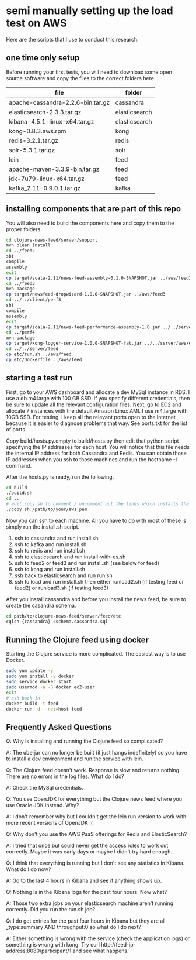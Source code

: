 # semi manually setting up the load test on AWS

Here are the scripts that I use to conduct this research.

## one time only setup

Before running your first tests, you will need to download some open source software and copy the files to the correct folders here. 

file | folder
--- | ---
apache-cassandra-2.2.6-bin.tar.gz | cassandra
elasticsearch-2.3.3.tar.gz | elasticsearch
kibana-4.5.1-linux-x64.tar.gz | elasticsearch
kong-0.8.3.aws.rpm | kong
redis-3.2.1.tar.gz | redis
solr-5.3.1.tar.gz | solr
lein | feed
apache-maven-3.3.9-bin.tar.gz | feed 
jdk-7u79-linux-x64.tar.gz | feed
kafka_2.11-0.9.0.1.tar.gz | kafka

## installing components that are part of this repo

You will also need to build the components here and copy them to the proper folders.

```bash
cd clojure-news-feed/server/support
mvn clean install
cd ../feed2
sbt
compile
assembly
exit
cp target/scala-2.11/news-feed-assembly-0.1.0-SNAPSHOT.jar ../aws/feed2
cd ../feed3
mvn package
cp target/newsfeed-dropwizard-1.0.0-SNAPSHOT.jar ../aws/feed3
cd ../../client/perf3
sbt
compile
assembly
exit
cp target/scala-2.11/news-feed-performance-assembly-1.0.jar ../../server/aws/elasticsearch
cd ../perf4
mvn package 
cp target/kong-logger-service-1.0.0-SNAPSHOT-fat.jar ../../server/aws/elasticsearch
cd ../../server/feed
cp etc/run.sh ../aws/feed
cp etc/Dockerfile ../aws/feed
```

## starting a test run

First, go to your AWS dashboard and allocate a dev MySql instance in RDS. I use a db.m4.large with 100 GB SSD. If you specify different credentials, then be sure to update all the relevant configuration files. Next, go to EC2 and allocate 7 instances with the default Amazon Linux AMI. I use m4.large with 10GB SSD. For testing, I keep all the relevant ports open to the Internet because it is easier to diagnose problems that way. See ports.txt for the list of ports.

Copy build/hosts.py.empty to build/hosts.py then edit that python script specifying the IP addresses for each host. You will notice that this file needs the internal IP address for both Cassandra and Redis. You can obtain those IP addresses when you ssh to those machines and run the hostname -I command.

After the hosts.py is ready, run the following.

```bash
cd build
./build.sh
cd ..
# edit copy.sh to comment / uncomment out the lines which installs the news feed service you are testing with
./copy.sh /path/to/your/aws.pem
```

Now you can ssh to each machine. All you have to do with most of these is simply run the install.sh script.

1. ssh to cassandra and run install.sh
2. ssh to kafka and run install.sh
3. ssh to redis and run install.sh
4. ssh to elasticsearch and run install-with-es.sh
5. ssh to feed2 or feed3 and run install.sh (see below for feed)
6. ssh to kong and run install.sh
7. ssh back to elasticsearch and run run.sh
8. ssh to load and run install.sh then either runload2.sh (if testing feed or feed2) or runload3.sh (if testing feed3)

After you install cassandra and before you install the news feed, be sure to create the casandra schema.

```bash
cd path/to/clojure-news-feed/server/feed/etc
cqlsh {cassandra} <schema.cassandra.sql
```

## Running the Clojure feed using docker

Starting the Clojure service is more complicated. The easiest way is to use Docker.

```bash
sudo yum update -y
sudo yum install -y docker
sudo service docker start
sudo usermod -a -G docker ec2-user
exit
# ssh back in
docker build -t feed .
docker run -d --net=host feed
```

## Frequently Asked Questions

Q: Why is installing and running the Clojure feed so complicated?

A: The uberjar can no longer be built (it just hangs indefinitely) so you have to install a dev environment and run the service with lein.

Q: The Clojure feed doesn't work. Response is slow and returns nothing. There are no errors in the log files. What do I do?

A: Check the MySql credentials. 

Q: You use OpenJDK for everything but the Clojure news feed where you use Oracle JDK instead. Why?

A: I don't remember why but I couldn't get the lein run version to work with more recent versions of OpenJDK :(

Q: Why don't you use the AWS PaaS offerings for Redis and ElasticSearch?

A: I tried that once but could never get the access roles to work out correctly. Maybe it was early days or maybe I didn't try hard enough.

Q: I think that everything is running but I don't see any statistics in Kibana. What do I do now?

A: Go to the last 4 hours in Kibana and see if anything shows up.  

Q: Nothing is in the Kibana logs for the past four hours. Now what?

A: Those two extra jobs on your elasticsearch machine aren't running correctly. Did you run the run.sh job? 

Q: I do get entries for the past four hours in Kibana but they are all _type:summary AND throughput:0 so what do I do next?

A: Either something is wrong with the service (check the application logs) or something is wrong with kong. Try curl http://feed-ip-address:8080/participant/1 and see what happens.

